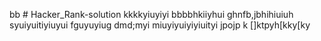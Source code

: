 bb # Hacker_Rank-solution
kkkkyiuyiyi
bbbbhkiiyhui
ghnfb,jbhihiuiuh
syuiyuitiyiuyui
fguyuyiug
dmd;myi
miuyiyuiyiyiuityi
jpojp
k
[]ktpyh[kky[ky

